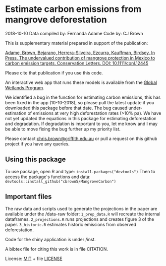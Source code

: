 # Estimate carbon emissions from mangrove deforestation

2018-10-10
Data compiled by: Fernanda Adame
Code by: CJ Brown

This is supplementary material prepared in support of the publication:

[Adame, Brown, Bejarano, Herrera-Silveira, Ezcurra, Kauffman, Birdsey. In Press. The undervalued contribution of mangrove protection in Mexico to carbon emission targets. Conservation Letters. DOI: 10.1111/conl.12445](http://onlinelibrary.wiley.com/doi/10.1111/conl.12445/full)

Please cite that publication if you use this code.

An interactive web app that runs these models is available from the [Global Wetlands Program](https://wetlands.app/mangrove-carbon-simulator/).

We identified a bug in the function for estimating carbon emissions, this has been fixed in the app (10-10-2018), so please pull the latest update if you downloaded this package before that date. The bug caused under-estimation of emissions at very high deforestation rates (>10% pa). We have not yet updated the equations in this package for estimating deforestation and degradation. If degradation is important to you, let me know and I may be able to move fixing the bug further up my priority list.  

Please contact chris.brown@griffith.edu.au or pull a request on this github project if you have any queries.

## Using this package

To use package, open R and type:
`install.packages("devtools")`
Then to access the package's functions and data:
`devtools::install_github("cbrown5/MangroveCarbon")`

## Important files

The raw data and scripts used to generate the projections in the paper are available under the /data-raw folder:
`1_prep_data.R` will recreate the internal dataframes.
`2_projections.R` runs projections and creates figure 3 of the paper.
`3_historic.R` estimates historic emissions from observed deforestation.

Code for the shiny application is under /inst.

A bibtex file for citing this work is in file CITATION.

License: [MIT](https://opensource.org/licenses/MIT) + file [LICENSE](/LICENSE)
